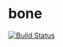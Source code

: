 # bone

[![Build Status](https://api.travis-ci.org/ben-biddington/bone.svg?branch=master)](http://travis-ci.org/ben-biddington/bone)